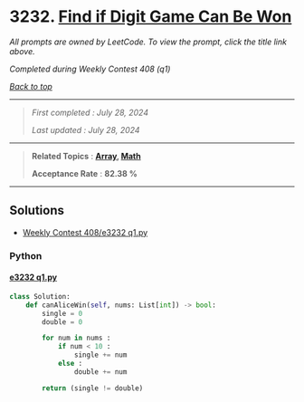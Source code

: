 # 3232. [Find if Digit Game Can Be Won](<https://leetcode.com/problems/find-if-digit-game-can-be-won>)

*All prompts are owned by LeetCode. To view the prompt, click the title link above.*

*Completed during Weekly Contest 408 (q1)*

*[Back to top](<../README.md>)*

------

> *First completed : July 28, 2024*
>
> *Last updated : July 28, 2024*

------

> **Related Topics** : **[Array](<by_topic/Array.md>), [Math](<by_topic/Math.md>)**
>
> **Acceptance Rate** : **82.38 %**

------

## Solutions

- [Weekly Contest 408/e3232 q1.py](<../my-submissions/Weekly Contest 408/e3232 q1.py>)
### Python
#### [e3232 q1.py](<../my-submissions/Weekly Contest 408/e3232 q1.py>)
```Python
class Solution:
    def canAliceWin(self, nums: List[int]) -> bool:
        single = 0
        double = 0

        for num in nums :
            if num < 10 :
                single += num
            else :
                double += num

        return (single != double)
```

